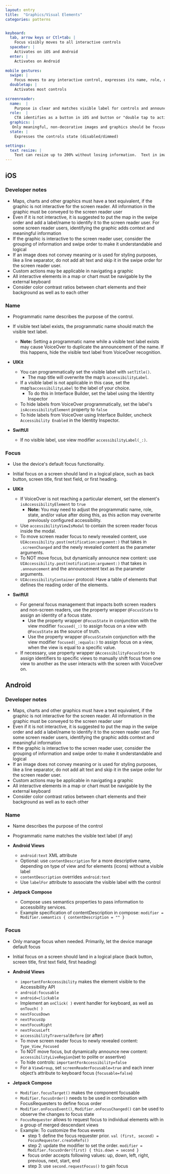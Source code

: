 ```yaml
---
layout: entry
title:  "Graphics/Visual Elements" 
categories: patterns 


keyboard:
  tab, arrow keys or Ctl+tab: |
    Focus visibly moves to all interactive controls
  spacebar: |
    Activates on iOS and Android
  enter: |
    Activates on Android
          
mobile gestures:
  swipe: |
    Focus moves to any interactive control, expresses its name, role, or to graphic and expresses name
  doubletap: |
    Activates most controls
    
screenreader: 
  name:  |
    Purpose is clear and matches visible label for controls and announces all text and meaningful images
  role:  |
    CTA identifies as a button in iOS and button or "double tap to activate" in Android
  graphics: |
   Only meaningful, non-decorative images and graphics should be focused and announced
  state: |
    Expresses the controls state (disabled/dimmed)

settings:
  text resize: |
    Text can resize up to 200% without losing information.  Text in images do not resize
---
```



## iOS

### Developer notes
- Maps, charts and other graphics must have a text equivalent, if the graphic is not interactive for the screen reader.  All information in the graphic must be conveyed to the screen reader user
- Even if it is not interactive, it is suggested to put the map in the swipe order and add a label/name to identify it to the screen reader user.  For some screen reader users, identifying the graphic adds context and meaningful information
- If the graphic is interactive to the screen reader user, consider the grouping of information and swipe order to make it understandable and logical
- If an image does not convey meaning or is used for styling purposes, like a line separator, do not add alt text and skip it in the swipe order for the screen reader user.
- Custom actions may be applicable in navigating a graphic
- All interactive elements in a map or chart must be navigable by the external keyboard
- Consider color contrast ratios between chart elements and their background as well as to each other

  
### Name
- Programmatic name describes the purpose of the control.
- If visible text label exists, the programmatic name should match the visible text label.
    - **Note:** Setting a programmatic name while a visible text label exists may cause VoiceOver to duplicate the announcement of the name. If this happens, hide the visible text label from VoiceOver recognition.


- **UIKit**
  - You can programmatically set the visible label with `setTitle()`.
    - The map title will overwrite the map’s `accessibilityLabel`.
  - If a visible label is not applicable in this case, set the map’s`accessibilityLabel` to the label of your choice.
    - To do this in Interface Builder, set the label using the Identity Inspector
  - To hide labels from VoiceOver programmatically, set the label's `isAccessibilityElement` property to `false`
  - To hide labels from VoiceOver using Interface Builder, uncheck `Accessibility Enabled` in the Identity Inspector.

- **SwiftUI**
  - If no visible label, use view modifier `accessibilityLabel(_:)`.


### Focus
- Use the device's default focus functionality. 
- Initial focus on a screen should land in a logical place, such as back button, screen title, first text field, or first heading.

- **UIKit**
  - If VoiceOver is not reaching a particular element, set the element's `isAccessibilityElement` to `true`
    - **Note:** You may need to adjust the programmatic name, role, state, and/or value after doing this, as this action may overwrite previously configured accessibility.
  - Use `accessibilityViewIsModal` to contain the screen reader focus inside the modal.
  - To move screen reader focus to newly revealed content, use `UIAccessibility.post(notification:argument:)` that takes in `.screenChanged` and the newly revealed content as the parameter arguments.
  - To NOT move focus, but dynamically announce new content: use `UIAccessibility.post(notification:argument:)` that takes in `.announcement` and the announcement text as the parameter arguments.
  - `UIAccessibilityContainer` protocol: Have a table of elements that defines the reading order of the elements. 

- **SwiftUI**
  - For general focus management that impacts both screen readers and non-screen readers, use the property wrapper `@FocusState` to assign an identity of a focus state.
    - Use the property wrapper `@FocusState` in conjunction with the view modifier `focused(_:)` to assign focus on a view with `@FocusState` as the source of truth.
    - Use the property wrapper `@FocusState`in conjunction with the view modifier `focused(_:equals:)` to assign focus on a view, when the view is equal to a specific value.
  - If necessary, use property wrapper `@AccessibilityFocusState` to assign identifiers to specific views to manually shift focus from one view to another as the user interacts with the screen with VoiceOver on.


## Android

### Developer notes
- Maps, charts and other graphics must have a text equivalent, if the graphic is not interactive for the screen reader.  All information in the graphic must be conveyed to the screen reader user
- Even if it is not interactive, it is suggested to put the map in the swipe order and add a label/name to identify it to the screen reader user.  For some screen reader users, identifying the graphic adds context and meaningful information
- If the graphic is interactive to the screen reader user, consider the grouping of information and swipe order to make it understandable and logical
- If an image does not convey meaning or is used for styling purposes, like a line separator, do not add alt text and skip it in the swipe order for the screen reader user.
- Custom actions may be applicable in navigating a graphic
- All interactive elements in a map or chart must be navigable by the external keyboard
- Consider color contrast ratios between chart elements and their background as well as to each other

### Name
- Name describes the purpose of the control
- Programmatic name matches the visible text label (if any)

- **Android Views**
  - `android:text` XML attribute
  - Optional: use `contentDescription` for a more descriptive name, depending on type of view and for elements (icons) without a visible label
  - `contentDescription` overrides `android:text`
  - Use `labelFor` attribute to associate the visible label with the control

- **Jetpack Compose**
  - Compose uses semantics properties to pass information to accessibility services.
  - Example specification of contentDescription in compose: `modifier = Modifier.semantics { contentDescription = "" }`

### Focus
- Only manage focus when needed. Primarily, let the device manage default focus
- Initial focus on a screen should land in a logical place (back button, screen title, first text field, first heading)

- **Android Views**
  - `importantForAccessibility` makes the element visible to the Accessibility API
  - `android:focusable`
  - `android=clickable`
  - Implement an `onClick( )` event handler for keyboard, as well as `onTouch( )`
  - `nextFocusDown`
  - `nextFocusUp`
  - `nextFocusRight`
  - `nextFocusLeft`
  - `accessibilityTraversalBefore` (or after)
  - To move screen reader focus to newly revealed content: `Type_View_Focused`
  - To NOT move focus, but dynamically announce new content: `accessibilityLiveRegion`(set to polite or assertive)
  - To hide controls: `importantForAccessibility=false`
  - For a `ViewGroup`, set `screenReaderFocusable=true` and each inner object’s attribute to keyboard focus (`focusable=false`)

- **Jetpack Compose**
  - `Modifier.focusTarget()` makes the component focusable
  - `Modifier.focusOrder()` needs to be used in combination with FocusRequesters to define focus order
  - `Modifier.onFocusEvent()`, `Modifier.onFocusChanged()` can be used to observe the changes to focus state
  - `FocusRequester` allows to request focus to individual elements with in a group of merged descendant views
  - Example: To customize the focus events
    - step 1: define the focus requester prior. `val (first, second) = FocusRequester.createRefs()`
    - step 2: update the modifier to set the order. `modifier = Modifier.focusOrder(first) { this.down = second }`
    - focus order accepts following values: up, down, left, right, previous, next, start, end
    - step 3: use `second.requestFocus()` to gain focus
